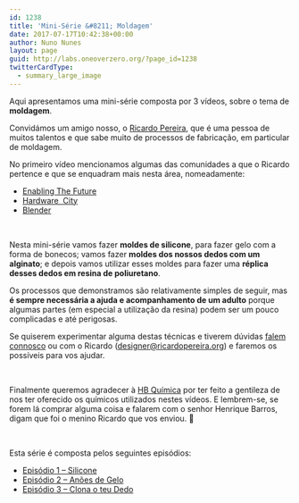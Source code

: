 ```yaml
---
id: 1238
title: 'Mini-Série &#8211; Moldagem'
date: 2017-07-17T10:42:38+00:00
author: Nuno Nunes
layout: page
guid: http://labs.oneoverzero.org/?page_id=1238
twitterCardType:
  - summary_large_image
---
```

Aqui apresentamos uma mini-série composta por 3 vídeos, sobre o tema de **moldagem**.

<p style="text-align: center;">
</p>

Convidámos um amigo nosso, o [Ricardo Pereira](http://labs.oneoverzero.org/series/serie-3/convidado-especial-ricardo-pereira/), que é uma pessoa de muitos talentos e que sabe muito de processos de fabricação, em particular de moldagem.

No primeiro vídeo mencionamos algumas das comunidades a que o Ricardo pertence e que se enquadram mais nesta área, nomeadamente:

  * [Enabling The Future](http://enablingthefuture.org)
  * [Hardware  City](https://pt-pt.facebook.com/hardwarecity.org/)
  * [Blender](https://www.blender.org)

&nbsp;

Nesta mini-série vamos fazer **moldes de silicone**, para fazer gelo com a forma de bonecos; vamos fazer **moldes dos nossos dedos com um alginato**; e depois vamos utilizar esses moldes para fazer uma **réplica desses dedos em resina de poliuretano**.

Os processos que demonstramos são relativamente simples de seguir, mas **é sempre necessária a ajuda e acompanhamento de um adulto** porque algumas partes (em especial a utilização da resina) podem ser um pouco complicadas e até perigosas.

Se quiserem experimentar alguma destas técnicas e tiverem dúvidas [falem connosco](http://labs.oneoverzero.org/contacto/) ou com o Ricardo (designer@ricardopereira.org) e faremos os possíveis para vos ajudar.

&nbsp;

Finalmente queremos agradecer à [HB Química](http://hbquimica.pt/) por ter feito a gentileza de nos ter oferecido os químicos utilizados nestes vídeos. E lembrem-se, se forem lá comprar alguma coisa e falarem com o senhor Henrique Barros, digam que foi o menino Ricardo que vos enviou. 🙂

&nbsp;

Esta série é composta pelos seguintes episódios:

  * [Episódio 1 &#8211; Silicone](http://labs.oneoverzero.org/s03e01/)
  * [Episódio 2 &#8211; Anões de Gelo](http://labs.oneoverzero.org/s03e02/)
  * [Episódio 3 &#8211; Clona o teu Dedo](http://labs.oneoverzero.org/s03e03/)